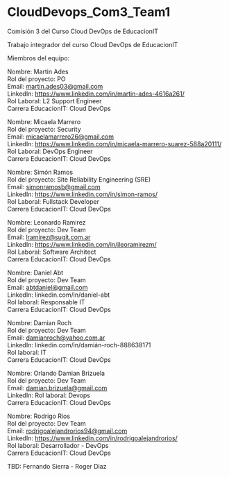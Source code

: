 # CloudDevops_Com3_Team1
Comisión 3 del Curso Cloud DevOps de EducacionIT

Trabajo integrador del curso Cloud DevOps de EducacionIT 

Miembros del equipo:

Nombre: Martin Ades\
Rol del proyecto: PO\
Email: martin.ades03@gmail.com\
LinkedIn: https://www.linkedin.com/in/martin-ades-4616a261/ \
Rol Laboral: L2 Support Engineer\
Carrera EducacionIT: Cloud DevOps

Nombre:  Micaela Marrero\
Rol del proyecto: Security\
Email: micaelamarrero26@gmail.com\
LinkedIn: https://www.linkedin.com/in/micaela-marrero-suarez-588a20111/ \
Rol Laboral: DevOps Engineer\
Carrera EducacionIT: Cloud DevOps

Nombre: Simón Ramos\
Rol del proyecto: Site Reliability Engineering (SRE)\
Email: simonramosb@gmail.com\
LinkedIn: https://www.linkedin.com/in/simon-ramos/ \
Rol Laboral: Fullstack Developer\
Carrera EducacionIT: Cloud DevOps

Nombre: Leonardo Ramirez\
Rol del proyecto: Dev Team\
Email: lramirez@sugit.com.ar\
LinkedIn: https://www.linkedin.com/in/jleoramirezm/ \
Rol Laboral: Software Architect\
Carrera EducacionIT: Cloud DevOps

Nombre: Daniel Abt\
Rol del proyecto: Dev Team\
Email: abtdaniel@gmail.com\
LinkedIn: linkedin.com/in/daniel-abt \
Rol laboral: Responsable IT\
Carrera EducacionIT: Cloud DevOps

Nombre: Damian Roch\
Rol del proyecto: Dev Team\
Email: damianroch@yahoo.com.ar\
LinkedIn: linkedin.com/in/damián-roch-888638171 \
Rol laboral: IT\
Carrera EducacionIT: Cloud DevOps

Nombre: Orlando Damian Brizuela\
Rol del proyecto: Dev Team\
Email: damian.brizuela@gmail.com\
LinkedIn:
Rol laboral: Devops\
Carrera EducacionIT: Cloud DevOps

Nombre: Rodrigo Rios\
Rol del proyecto: Dev Team\
Email: rodrigoalejandrorios94@gmail.com\
LinkedIn: https://www.linkedin.com/in/rodrigoalejandrorios/ \
Rol laboral: Desarrollador - DevOps\
Carrera EducacionIT: Cloud DevOps

TBD: Fernando Sierra - Roger Diaz